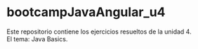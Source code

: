 # bootcampJavaAngular_u4
Este repositorio contiene los ejercicios resueltos de la unidad 4.  
El tema: Java Basics.
